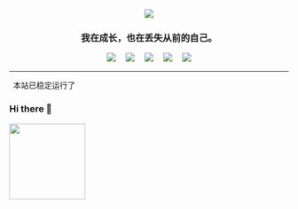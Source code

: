<div align="center">
  <img src="https://cdn.jsdelivr.net/gh/ye-tutu/blog-cdn@main/picture/1650693278000.gif">
</div>
<h3 align="center">我在成长，也在丢失从前的自己。</h3>
<div align="center">
  <a href="https://www.tutime.cn/"><img src="https://img.shields.io/badge/Blog-我的博客-blue"></a>&emsp;
  <a href="https://twitter.com/HiTuYes/"><img src="https://img.shields.io/badge/Twitter-%E6%8E%A8%E7%89%B9-blue"></a>&emsp;
  <a href="https://space.bilibili.com/498959589"><img src="https://img.shields.io/badge/Bilibili-B%E7%AB%99-ff69b4"></a>&emsp;
  <a href="mailto:me@hifurry.cn"><img src="https://img.shields.io/badge/Email-邮箱-blue"></a>&emsp;
  <img src="https://visitor-badge.glitch.me/badge?page_id=ye-tutu">
</div>

<hr>
&ensp;本站已稳定运行了
    <strong><script language="JavaScript" type="text/javascript">
    var urodz= new Date("9/29/2020");
    var now = new Date();
    var ile = now.getTime() - urodz.getTime();
    var dni = Math.floor(ile / (1000 * 60 * 60 * 24));
    document.write(+dni)
    </script>


### Hi there 👋
<div align="left"><img height="137px" src="https://github-readme-stats.vercel.app/api?username=ye-tutu&show_icons=true&icon_color=CE1D2D&text_color=718096&bg_color=ffffff&hide_title=true" /> </div>
<!--
**ye-tutu/ye-tutu** is a ✨ _special_ ✨ repository because its `README.md` (this file) appears on your GitHub profile.

Here are some ideas to get you started:

- 🔭 I’m currently working on ...
- 🌱 I’m currently learning ...
- 👯 I’m looking to collaborate on ...
- 🤔 I’m looking for help with ...
- 💬 Ask me about ...
- 📫 How to reach me: ...
- 😄 Pronouns: ...
- ⚡ Fun fact: ...
-->

